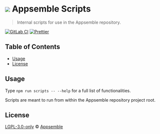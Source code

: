 # ![](https://gitlab.com/appsemble/appsemble/-/raw/0.28.4/config/assets/logo.svg) Appsemble Scripts

> Internal scripts for use in the Appsemble repository.

[![GitLab CI](https://gitlab.com/appsemble/appsemble/badges/0.28.4/pipeline.svg)](https://gitlab.com/appsemble/appsemble/-/releases/0.28.4)
[![Prettier](https://img.shields.io/badge/code_style-prettier-ff69b4.svg)](https://prettier.io)

## Table of Contents

- [Usage](#usage)
- [License](#license)

## Usage

Type `npm run scripts -- --help` for a full list of functionalities.

Scripts are meant to run from within the Appsemble repository project root.

## License

[LGPL-3.0-only](https://gitlab.com/appsemble/appsemble/-/blob/0.28.4/LICENSE.md) ©
[Appsemble](https://appsemble.com)
